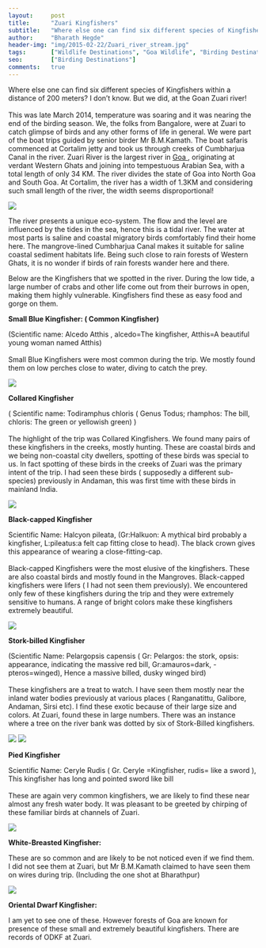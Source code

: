```yaml
---
layout:     post
title:      "Zuari Kingfishers"
subtitle:   "Where else one can find six different species of Kingfishers within a distance of 200 meters? I don’t know. But we did,  at the Goan Zuari river!"
author:     "Bharath Hegde"
header-img: "img/2015-02-22/Zuari_river_stream.jpg"
tags:       ["Wildlife Destinations", "Goa Wildlife", "Birding Destinations"]
seo:		["Birding Destinations"]
comments:   true
---
```



<p>Where else one can find six different species of Kingfishers within a distance of 200 meters? I don’t know. But we did,  at the Goan Zuari river!<br><br>
This was late March 2014, temperature was soaring and  it was nearing the end of the birding season. We, the folks from Bangalore, were at Zuari to catch glimpse of birds and any other forms of life in general. We were part of the boat trips guided by senior birder Mr B.M.Kamath. The boat safaris commenced at Cortalim jetty and took us through creeks of Cumbharjua Canal in the river.
Zuari River is the largest river in <a href="http://www.wilderhood.com/destination/Goa"> Goa </a> , originating at verdant Western Ghats and joining into tempestuous Arabian Sea, with a total length of only 34 KM. The river divides the state of  Goa into North Goa and South  Goa. At Cortalim, the river has a width of 1.3KM and considering such small length of the river, the width seems disproportional!</p>

<img src="{{ site.baseurl }}/img/2015-02-22/Zuari_Crocodiles_Lurk.jpg">

<p>The river presents a unique eco-system. The flow and the level are influenced by the tides in the sea, hence this is a tidal river. The water at most parts is saline and coastal migratory birds comfortably find their home here. The mangrove-lined Cumbharjua Canal makes it suitable for saline coastal sediment habitats life. Being such close to rain forests of Western Ghats, it is no wonder if birds of rain forests wander here and there.</p>


<p>Below are the Kingfishers that we spotted in the river. During the low tide, a large number of crabs and other life come out from their burrows in open, making them highly vulnerable. Kingfishers find these as easy food and gorge on them.</p>

<strong>Small Blue Kingfisher: ( Common Kingfisher)</strong>

<p>(Scientific name: Alcedo Atthis , alcedo=The kingfisher, Atthis=A beautiful young woman named Atthis) <br><br>
Small Blue Kingfishers were most common during the trip. We mostly found them on low perches close to water, diving to catch the prey.</p>

<img src="{{ site.baseurl }}/img/2015-02-22/Common_Kingfisher.jpg">

<strong>Collared Kingfisher</strong>
<p>( Scientific name: Todiramphus chloris  ( Genus Todus; rhamphos: The bill,  chloris: The green or yellowish green) )<br><br>
The highlight of the trip was Collared Kingfishers.  We found many pairs of these kingfishers in the creeks, mostly hunting. These are coastal birds and we being non-coastal city dwellers, spotting of these birds was special to us. In fact spotting of these birds in the creeks of Zuari was the primary intent of the trip. I had seen these birds ( supposedly a different sub-species) previously in Andaman, this was first time with these birds in mainland India.</p>

<img src="{{ site.baseurl }}/img/2015-02-22/Collared_Kingfisher.jpg">

<strong>Black-capped Kingfisher</strong>
<p>Scientific Name: Halcyon pileata, (Gr:Halkuon: A mythical bird probably a kingfisher, L:pileatus:a felt cap fitting close to head). The black crown gives this appearance of wearing a close-fitting-cap.<br><br>
Black-capped Kingfishers were the most elusive of the kingfishers. These are also coastal birds and mostly found in the Mangroves. Black-capped kingfishers were lifers ( I had not seen them previously).  We encountered only few of these kingfishers during the trip and they were extremely sensitive to humans. A range of bright colors make these kingfishers extremely beautiful.</p>

<img src="{{ site.baseurl }}/img/2015-02-22/Black_Capped_Kingfisher.jpg">

<strong>Stork-billed Kingfisher</strong>

<p>(Scientific Name: Pelargopsis capensis ( Gr: Pelargos: the stork, opsis: appearance, indicating the massive red bill,  Gr:amauros=dark, -pteros=winged), Hence a massive billed, dusky winged bird)<br><br>
These kingfishers are a treat to watch. I have seen them mostly near the inland water bodies previously at various places ( Ranganatittu, Galibore, Andaman, Sirsi etc).  I find these exotic because of their large size and colors. At  Zuari, found these in large numbers. There was an instance where a tree on the river bank was dotted by six of Stork-Billed kingfishers.</p>


<img src="{{ site.baseurl }}/img/2015-02-22/Stork_Billed_Kingfisher.jpg">
<img src="{{ site.baseurl }}/img/2015-02-22/Stork_Billed_Kingfisher2.jpg">

<strong>Pied Kingfisher</strong>

<p>Scientific Name: Ceryle Rudis ( Gr. Ceryle =Kingfisher,  rudis= like a sword ), This kingfisher has long and pointed sword like bill<br><br>
These are again very common kingfishers, we are likely to find these near almost any fresh water body. It was pleasant to be greeted by chirping of these familiar birds at channels of Zuari.</p>

<img src="{{ site.baseurl }}/img/2015-02-22/Pied_Kingfisher.jpg">

<strong>White-Breasted  Kingfisher:</strong>
<p>These are so common and are likely to be not noticed even if we find them. I did not see them at Zuari, but Mr B.M.Kamath claimed to have seen them on wires during trip. (Including the one shot at Bharathpur)</p>

 <img src="{{ site.baseurl }}/img/2015-02-22/kingfisher.jpg">

<strong>Oriental Dwarf Kingfisher: </strong>
<p>I am yet to see one of these. However forests of Goa are known for presence of these small and extremely beautiful kingfishers. There are records of ODKF at Zuari. </p>